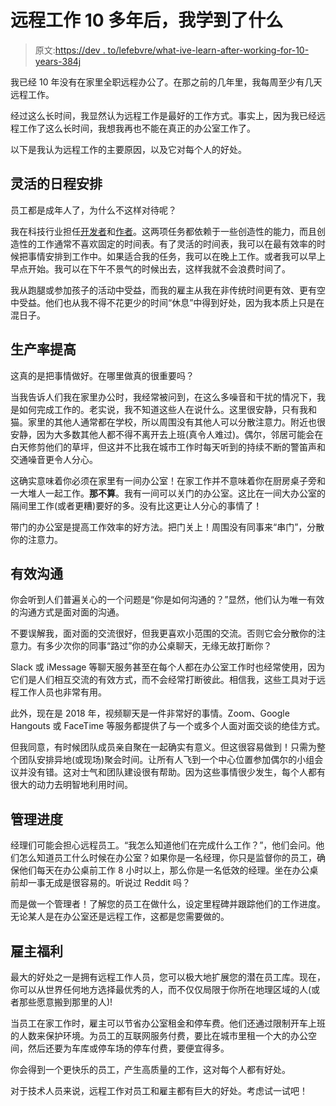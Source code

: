 # 远程工作 10 多年后，我学到了什么

> 原文:[https://dev . to/lefebvre/what-ive-learn-after-working-for-10-years-384j](https://dev.to/lefebvre/what-ive-learned-after-working-remotely-for-10-years-384j)

我已经 10 年没有在家里全职远程办公了。在那之前的几年里，我每周至少有几天远程工作。

经过这么长时间，我显然认为远程工作是最好的工作方式。事实上，因为我已经远程工作了这么长时间，我想我再也不能在真正的办公室工作了。

以下是我认为远程工作的主要原因，以及它对每个人的好处。

## 灵活的日程安排

员工都是成年人了，为什么不这样对待呢？

我在科技行业担任[开发者](http://www.xojo.com)和[作者](http://developer.xojo.com)。这两项任务都依赖于一些创造性的能力，而且创造性的工作通常不喜欢固定的时间表。有了灵活的时间表，我可以在最有效率的时候把事情安排到工作中。如果适合我的任务，我可以在晚上工作。或者我可以早上早点开始。我可以在下午不景气的时候出去，这样我就不会浪费时间了。

我从跑腿或参加孩子的活动中受益，而我的雇主从我在非传统时间更有效、更有空中受益。他们也从我不得不花更少的时间“休息”中得到好处，因为我本质上只是在混日子。

## 生产率提高

这真的是把事情做好。在哪里做真的很重要吗？

当我告诉人们我在家里办公时，我经常被问到，在这么多噪音和干扰的情况下，我是如何完成工作的。老实说，我不知道这些人在说什么。这里很安静，只有我和猫。家里的其他人通常都在学校，所以周围没有其他人可以分散注意力。附近也很安静，因为大多数其他人都不得不离开去上班(真令人难过)。偶尔，邻居可能会在白天修剪他们的草坪，但这并不比我在城市工作时每天听到的持续不断的警笛声和交通噪音更令人分心。

这确实意味着你必须在家里有一间办公室！在家工作并不意味着你在厨房桌子旁和一大堆人一起工作。**那不算**。我有一间可以关门的办公室。这比在一间大办公室的隔间里工作(或者更糟)要好的多。没有比这更让人分心的事情了！

带门的办公室是提高工作效率的好方法。把门关上！周围没有同事来“串门”，分散你的注意力。

## 有效沟通

你会听到人们普遍关心的一个问题是“你是如何沟通的？”显然，他们认为唯一有效的沟通方式是面对面的沟通。

不要误解我，面对面的交流很好，但我更喜欢小范围的交流。否则它会分散你的注意力。有多少次你的同事“路过”你的办公桌聊天，无缘无故打断你？

Slack 或 iMessage 等聊天服务甚至在每个人都在办公室工作时也经常使用，因为它们是人们相互交流的有效方式，而不会经常打断彼此。相信我，这些工具对于远程工作人员也非常有用。

此外，现在是 2018 年，视频聊天是一件非常好的事情。Zoom、Google Hangouts 或 FaceTime 等服务都提供了与一个或多个人面对面交谈的绝佳方式。

但我同意，有时候团队成员亲自聚在一起确实有意义。但这很容易做到！只需为整个团队安排异地(或现场)聚会时间。让所有人飞到一个中心位置参加偶尔的小组会议并没有错。这对士气和团队建设很有帮助。因为这些事情很少发生，每个人都有很大的动力去明智地利用时间。

## 管理进度

经理们可能会担心远程员工。“我怎么知道他们在完成什么工作？”，他们会问。他们怎么知道员工什么时候在办公室？如果你是一名经理，你只是监督你的员工，确保他们每天在办公桌前工作 8 小时以上，那么你是一名低效的经理。坐在办公桌前却一事无成是很容易的。听说过 Reddit 吗？

而是做一个管理者！了解您的员工在做什么，设定里程碑并跟踪他们的工作进度。无论某人是在办公室还是远程工作，这都是您需要做的。

## 雇主福利

最大的好处之一是拥有远程工作人员，您可以极大地扩展您的潜在员工库。现在，你可以从世界任何地方选择最优秀的人，而不仅仅局限于你所在地理区域的人(或者那些愿意搬到那里的人)!

当员工在家工作时，雇主可以节省办公室租金和停车费。他们还通过限制开车上班的人数来保护环境。为员工的互联网服务付费，要比在城市里租一个大的办公空间，然后还要为车库或停车场的停车付费，要便宜得多。

你会得到一个更快乐的员工，产生高质量的工作，这对每个人都有好处。

对于技术人员来说，远程工作对员工和雇主都有巨大的好处。考虑试一试吧！